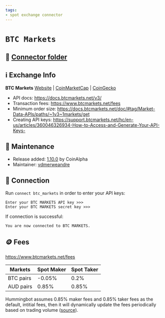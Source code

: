 ```yaml
---
tags:
- spot exchange connector
---
```


# `BTC Markets`

## 📁 [Connector folder](https://github.com/hummingbot/hummingbot/tree/master/hummingbot/connector/exchange/btc_markets)

##  ℹ️ Exchange Info

**BTC Markets**
[Website](https://www.btcmarkets.net/) | [CoinMarketCap](https://coinmarketcap.com/exchanges/btc-markets/) | [CoinGecko](https://www.coingecko.com/en/exchanges/btcmarkets)

* API docs: https://docs.btcmarkets.net/v3/
* Transaction fees: https://www.btcmarkets.net/fees
* Minimum order size: https://docs.btcmarkets.net/doc/#tag/Market-Data-APIs/paths/~1v3~1markets/get
* Creating API keys: https://support.btcmarkets.net/hc/en-us/articles/360046326934-How-to-Access-and-Generate-Your-API-Keys-

## 👷 Maintenance

* Release added: [1.10.0](/release-notes/1.10.0) by CoinAlpha
* Maintainer: [vdmerweandre](https://github.com/vdmerweandre)

## 🔑 Connection

Run `connect btc_markets` in order to enter your API keys:

```
Enter your BTC MARKETS API key >>>
Enter your BTC MARKETS secret key >>>
```

If connection is successful:

```
You are now connected to BTC MARKETS.
```

## 🪙 Fees

https://www.btcmarkets.net/fees

| Markets  | Spot Maker | Spot Taker |
| -------- | ---------- | ---------- |
| BTC pairs|  -0.05%    |    0.2%    |
| AUD pairs|   0.85%    |    0.85%   |

Hummingbot assumes 0.85% maker fees and 0.85% taker fees as the default, intitial fees, then it will dynamically update the fees periodically based on trading volume ([source](https://github.com/hummingbot/hummingbot/blob/master/hummingbot/connector/exchange/btc_markets/btc_markets_utils.py#L11)).
